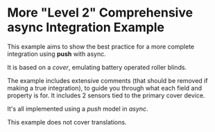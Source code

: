 # More "Level 2" Comprehensive async Integration Example

This example aims to show the best practice for a more complete integration using **push** with async.

It is based on a _cover_, emulating battery operated roller blinds.

The example includes extensive comments (that should be removed if making a true integration), to guide you through what each field and property is for. It includes 2 sensors tied to the primary cover device.

It's all implemented using a _push_ model in _async_.

This example does not cover translations.
